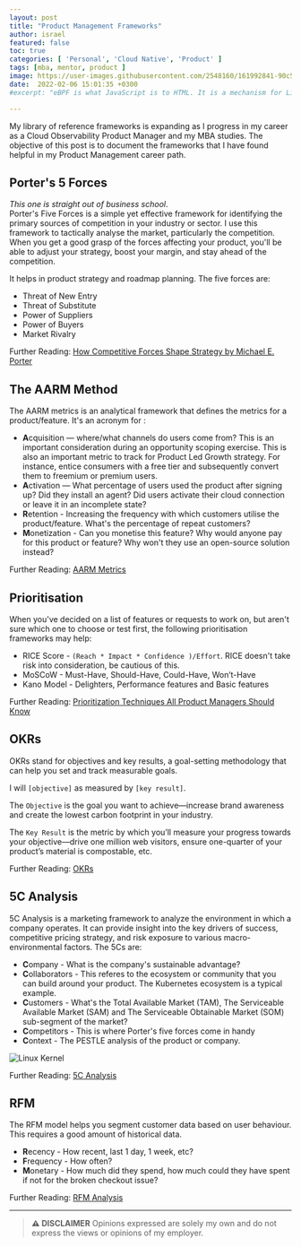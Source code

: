 ```yaml
---
layout: post
title: "Product Management Frameworks"
author: israel
featured: false
toc: true
categories: [ 'Personal', 'Cloud Native', 'Product' ]
tags: [mba, mentor, product ]
image: https://user-images.githubusercontent.com/2548160/161992841-90c5fc97-2c8d-4268-b4f3-781c73c4ea9a.jpg
date:  2022-02-06 15:01:35 +0300
#excerpt: "eBPF is what JavaScript is to HTML. It is a mechanism for Linux applications to execute code in Linux kernel space..."

---
```


My library of reference frameworks is expanding as I progress in my career as a Cloud Observability Product Manager and my MBA studies. The objective of this post is to document the frameworks that I have found helpful in my Product Management career path. 


## Porter's 5 Forces

_This one is straight out of business school_.  
Porter's Five Forces is a simple yet effective framework for identifying the primary sources of competition in your industry or sector.
I use this framework to tactically analyse the market, particularly the competition. When you get a good grasp of the forces affecting your product, you'll be able to adjust your strategy, boost your margin, and stay ahead of the competition.

It helps in product strategy and roadmap planning. The five forces are: 

- Threat of New Entry
- Threat of Substitute
- Power of Suppliers
- Power of Buyers
- Market Rivalry


Further Reading: <a href="https://hbr.org/1979/03/how-competitive-forces-shape-strategy" target="_blank"> How Competitive Forces Shape Strategy by Michael E. Porter  </a>

## The AARM Method

The AARM metrics is an analytical framework that defines the metrics for a product/feature. It's an acronym for : 

- <b>A</b>cquisition — where/what channels do users come from? This is an important consideration during an opportunity scoping exercise. This is also an important metric to track for Product Led Growth strategy. For instance, entice consumers with a free tier and subsequently convert them to freemium or premium users.
- <b>A</b>ctivation — What percentage of users used the product after signing up? Did they install an agent? Did users activate their cloud connection or leave it in an incomplete state? 
- <b>R</b>etention - Increasing the frequency with which customers utilise the product/feature. What's the percentage of repeat customers? 
- <b>M</b>onetization - Can you monetise this feature? Why would anyone pay for this product or feature? Why won't they use an open-source solution instead? 


Further Reading: <a href="https://www.lewis-lin.com/blog/2017/11/3/what-is-the-aarm-method" target="_blank"> AARM Metrics </a>

## Prioritisation
When you've decided on a list of features or requests to work on, but aren't sure which one to choose or test first, the following prioritisation frameworks may help:

- RICE Score - `(Reach * Impact * Confidence )/Effort`. RICE doesn't take risk into consideration, be cautious of this. 
- MoSCoW  - Must-Have, Should-Have, Could-Have, Won’t-Have
- Kano Model - Delighters, Performance features and Basic features

Further Reading: <a href="https://productschool.com/blog/product-management-2/prioritization-techniques-product-managers/" target="_blank"> Prioritization Techniques All Product Managers Should Know </a>

## OKRs
OKRs stand for objectives and key results, a goal-setting methodology that can help you set and track measurable goals. 

I will `[objective]` as measured by `[key result]`.

The `Objective` is the goal you want to achieve—increase brand awareness and create the lowest carbon footprint in your industry.

The `Key Result` is the metric by which you’ll measure your progress towards your objective—drive one million web visitors, ensure one-quarter of your product’s material is compostable, etc. 

Further Reading: <a href="https://www.atlassian.com/team-playbook/plays/okrs" target="_blank"> OKRs </a>

## 5C Analysis

5C Analysis is a marketing framework to analyze the environment in which a company operates. It can provide insight into the key drivers of success, competitive pricing strategy, and risk exposure to various macro-environmental factors. The 5Cs are: 

- <b>C</b>ompany  - What is the company's sustainable advantage? 
- <b>C</b>ollaborators - This referes to the ecosystem or community that you can build around your product. The Kubernetes ecosystem is a typical example. 
- <b>C</b>ustomers  - What's the Total Available Market (TAM), The Serviceable Available Market (SAM) and The Serviceable Obtainable Market (SOM) sub-segment of the market? 
- <b>C</b>ompetitors - This is where Porter's five forces come in handy  
- <b>C</b>ontext - The PESTLE analysis of the product or company. 
<p class="aligncenter">
<img class="lazyimg" alt="Linux Kernel" src="https://user-images.githubusercontent.com/2548160/161991430-df85931a-2870-42bf-8e3e-e5bab03c6c6f.png"/> 
<br>
</p>
  

Further Reading: <a href="https://corporatefinanceinstitute.com/resources/knowledge/strategy/5c-analysis-marketing/" target="_blank"> 5C Analysis </a>

## RFM 
The RFM model helps you segment customer data based on user behaviour. This requires a good amount of historical data.  

- <b>R</b>ecency - How recent, last 1 day, 1 week, etc? 
- <b>F</b>requency - How often? 
- <b>M</b>onetary - How much did they spend, how much could they have spent if not for the broken checkout issue? 

Further Reading: <a href="https://link.springer.com/chapter/10.1007/978-0-387-72579-6_12" target="_blank"> RFM Analysis </a>


-------
>  **⚠ DISCLAIMER**
> Opinions expressed are solely my own and do not express the views or opinions of my employer.